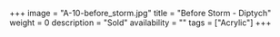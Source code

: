 +++
image = "A-10-before_storm.jpg"
title = "Before Storm - Diptych"
weight = 0
description = "Sold"
availability = ""
tags = ["Acrylic"]
+++
